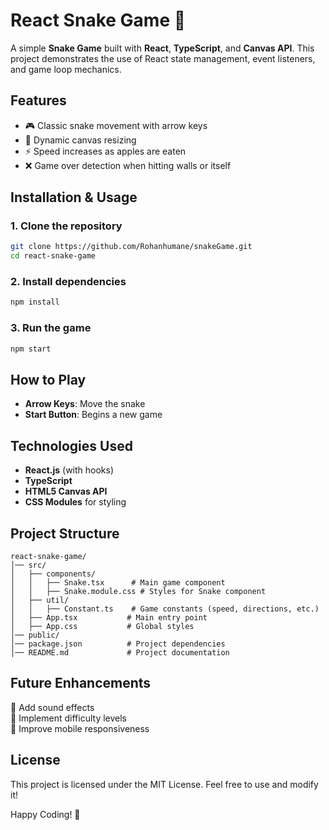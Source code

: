 # React Snake Game 🐍

A simple **Snake Game** built with **React**, **TypeScript**, and **Canvas API**. This project demonstrates the use of React state management, event listeners, and game loop mechanics.

## Features
- 🎮 Classic snake movement with arrow keys
- 🎨 Dynamic canvas resizing
- ⚡ Speed increases as apples are eaten
- ❌ Game over detection when hitting walls or itself

## Installation & Usage
### 1. Clone the repository
```sh
git clone https://github.com/Rohanhumane/snakeGame.git
cd react-snake-game
```

### 2. Install dependencies
```sh
npm install
```

### 3. Run the game
```sh
npm start
```

## How to Play
- **Arrow Keys**: Move the snake
- **Start Button**: Begins a new game

## Technologies Used
- **React.js** (with hooks)
- **TypeScript**
- **HTML5 Canvas API**
- **CSS Modules** for styling

## Project Structure
```
react-snake-game/
│── src/
│   ├── components/
│   │   ├── Snake.tsx      # Main game component
│   │   ├── Snake.module.css # Styles for Snake component
│   ├── util/
│   │   ├── Constant.ts    # Game constants (speed, directions, etc.)
│   ├── App.tsx           # Main entry point
│   ├── App.css           # Global styles
│── public/
│── package.json          # Project dependencies
│── README.md             # Project documentation
```

## Future Enhancements
🚀 Add sound effects  
🚀 Implement difficulty levels  
🚀 Improve mobile responsiveness  

## License
This project is licensed under the MIT License. Feel free to use and modify it!

Happy Coding! 🎉

